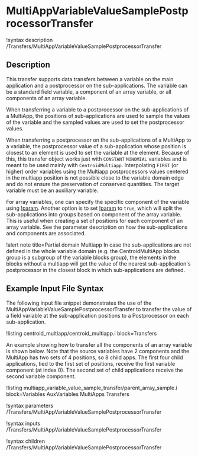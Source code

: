 # MultiAppVariableValueSamplePostprocessorTransfer

!syntax description /Transfers/MultiAppVariableValueSamplePostprocessorTransfer

## Description

This transfer supports data transfers between a variable on the main application and a postprocessor on the sub-applications.
The variable can be a standard field variable, a component of an array variable, or all components of an array variable.

When transferring a variable to a postprocessor on the sub-applications of a MultiApp, the positions of sub-applications are used to sample the values of the variable and the sampled values are used to set the postprocessor values.

When transferring a postprocessor on the sub-applications of a MultiApp to a variable, the postprocessor value of a sub-application whose position is closest to an element is used to set the variable at the element.
Because of this, this transfer object works just with `CONSTANT` `MONOMIAL` variables and is meant to be used mainly with `CentroidMultiapp`.
Interpolating `FIRST` (or higher) order variables using the Multiapp postprocessors values centered in the multiapp position is not possible close to the variable domain edge and do not ensure the preservation of conserved quantities.
The target variable must be an auxiliary variable.

For array variables, one can specify the specific component of the variable using [!param](/Transfers/MultiAppVariableValueSamplePostprocessorTransfer/source_variable_component).
Another option is to set [!param](/Transfers/MultiAppVariableValueSamplePostprocessorTransfer/map_array_variable_components_to_child_apps) to `true`, which will split the sub-applications into groups based on component of the array variable.
This is useful when creating a set of positions for each component of an array variable.
See the parameter description on how the sub-applications and components are associated.

!alert note title=Partial domain Multiapp
In case the sub-applications are not defined in the whole variable domain (e.g. the CentroidMultiApp blocks group is a subgroup of the variable blocks group), the elements in the blocks without a multiapp will get the value of the nearest sub-application's postprocessor in the closest block in which sub-applications are defined.

## Example Input File Syntax

The following input file snippet demonstrates the use of the
MultiAppVariableValueSamplePostprocessorTransfer to transfer the value of a field variable
at the sub-application positions to a Postprocessor on each sub-application.

!listing centroid_multiapp/centroid_multiapp.i block=Transfers

An example showing how to transfer all the components of an array variable is shown below. Note that the source variables have 2 components and the MultiApp has two sets of 4 positions, so 8 child apps. The first four child applications, tied to the first set of positions, receive the first variable component (at index 0). The second set of child applications receive the second variable component.

!listing multiapp_variable_value_sample_transfer/parent_array_sample.i block=Variables AuxVariables MultiApps Transfers

!syntax parameters /Transfers/MultiAppVariableValueSamplePostprocessorTransfer

!syntax inputs /Transfers/MultiAppVariableValueSamplePostprocessorTransfer

!syntax children /Transfers/MultiAppVariableValueSamplePostprocessorTransfer
